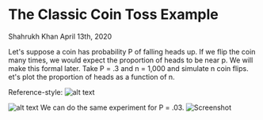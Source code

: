 The Classic Coin Toss Example
================
Shahrukh Khan
April 13th, 2020

Let's suppose a coin has probability P of falling heads up. If we flip the coin many times, we would expect the proportion of
heads to be near p. We will make this formal later. Take P = .3 and n = 1,000 and simulate n coin flips. 
et's plot the proportion of heads as a function of n. 

Reference-style: 
![alt text](https://github.com/shahrukhatik/Statistical-Inference/tree/master/Images/Coinflip.png "Logo Title Text 1")

![alt text](https://raw.githubusercontent.com/shahrukhatik/Statistical-Inference/tree/master/Images/Coinflip.png)
We can do the same experiment for P = .03.
![Screenshot](Statistical-Inference/tree/master/Images/Coinflip.png)
